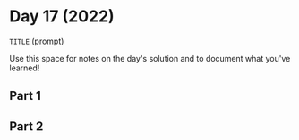 # Day 17 (2022)

`TITLE` ([prompt](https://adventofcode.com/2022/day/17))

Use this space for notes on the day's solution and to document what you've learned!

## Part 1

## Part 2

